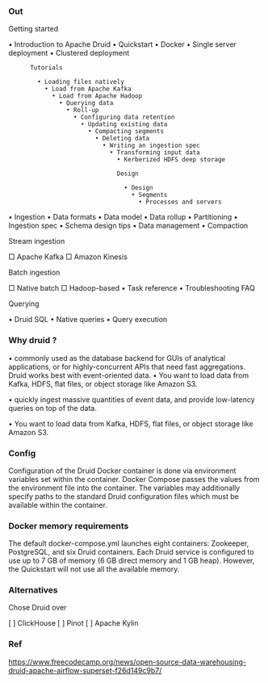 ### Out
Getting started

  • Introduction to Apache Druid
    • Quickstart
      • Docker
        • Single server deployment
          • Clustered deployment
          
          Tutorials
          
            • Loading files natively
              • Load from Apache Kafka
                • Load from Apache Hadoop
                  • Querying data
                    • Roll-up
                      • Configuring data retention
                        • Updating existing data
                          • Compacting segments
                            • Deleting data
                              • Writing an ingestion spec
                                • Transforming input data
                                  • Kerberized HDFS deep storage
                                  
                                  Design
                                  
                                    • Design
                                      • Segments
                                        • Processes and servers

• Ingestion
  • Data formats
  • Data model
  • Data rollup
  • Partitioning
  • Ingestion spec
  • Schema design tips
  • Data management
  • Compaction
                  
Stream ingestion
                      
□ Apache Kafka
□ Amazon Kinesis

Batch ingestion

□ Native batch
□ Hadoop-based
• Task reference
• Troubleshooting FAQ
                                                      
Querying

• Druid SQL
• Native queries
• Query execution
                                                            
### Why druid ?

• commonly used as the database backend for GUIs of analytical applications, or for highly-concurrent APIs that need
  fast aggregations. Druid works best with event-oriented data.
• You want to load data from Kafka, HDFS, flat files, or object storage like Amazon S3.

• quickly ingest massive quantities of event data, and provide low-latency queries on top of the data.

• You want to load data from Kafka, HDFS, flat files, or object storage like Amazon S3.

### Config
 
Configuration of the Druid Docker container is done via environment variables set within the container. Docker Compose passes
the values from the environment file into the container. The variables may additionally specify paths to the standard Druid
configuration files which must be available within the container.

###  Docker memory requirements
 
The default docker-compose.yml launches eight containers: Zookeeper, PostgreSQL, and six Druid containers. Each Druid service
is configured to use up to 7 GB of memory (6 GB direct memory and 1 GB heap). However, the Quickstart will not use all the
available memory.
 
### Alternatives

Chose Druid over 

[ ] ClickHouse 
[ ] Pinot
[ ] Apache Kylin 

### Ref

https://www.freecodecamp.org/news/open-source-data-warehousing-druid-apache-airflow-superset-f26d149c9b7/

